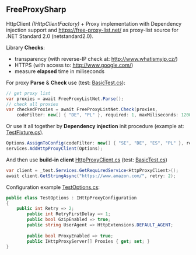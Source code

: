## FreeProxySharp

HttpClient *(IHttpClientFactory)* + Proxy implementation with Dependency injection support and https://free-proxy-list.net/ as proxy-list source for .NET Standard 2.0 (netstandard2.0).

Library **Checks**:
- transparency (with reverse-IP check at: http://www.whatismyip.cz/)
- HTTPS (with access to: http://www.google.com/)
- measure **elapsed** time in miliseconds

For proxy **Parse** & **Check** use (test: [BasicTest.cs](/src/FreeProxySharp.Test/BasicTest.cs)):

```c#
// get proxy list
var proxies = await FreeProxyListNet.Parse();
// check all proxies
var checkedProxies = await FreeProxyListNet.Check(proxies,
	codeFilter: new[] { "DE", "PL" }, required: 1, maxMiliseconds: 1200);
```

Or use it all together by **Dependency injection** init procedure (example at: [TestFixture.cs](/src/FreeProxySharp.Test/TestFixture.cs)).

```c#
Options.AssignToConfig(codeFilter: new[] { "SE", "DE", "ES", "PL" }, required: 2);
services.AddHttpProxyClient(Options);
```

And then use **build-in client** [HttpProxyClient.cs](/src/FreeProxySharp/HttpProxyClient.cs) (test: [BasicTest.cs](/src/FreeProxySharp.Test/BasicTest.cs))

```c#
var client = _test.Services.GetRequiredService<HttpProxyClient>();
await client.GetStringAsync("https://www.amazon.com/", retry: 2);
```

Configuration example [TestOptions.cs](/src/FreeProxySharp.Test/TestOptions.cs):

```c#
public class TestOptions : IHttpProxyConfiguration
{
	public int Retry => 2;
        public int RetryFirstDelay => 1;
        public bool GzipEnabled => true;
        public string UserAgent => HttpExtensions.DEFAULT_AGENT;
	
        public bool ProxyEnabled => true;
        public IHttpProxyServer[] Proxies { get; set; }
}
```
